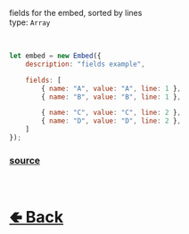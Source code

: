 fields for the embed, sorted by lines<br>
type: `Array`<br>

<br>

```js
let embed = new Embed({
    description: "fields example",

    fields: [
        { name: "A", value: "A", line: 1 },
        { name: "B", value: "B", line: 1 },

        { name: "C", value: "C", line: 2 },
        { name: "D", value: "D", line: 2 },
    ]
});
```

### [source](https://github.com/shysolocup/noscord.js/blob/main/src/Services/ComponentService/components/Embed.js)

<br> <h1> [🢀 Back](https://github.com/shysolocup/noscord.js/wiki/Components.Embed) </h1>